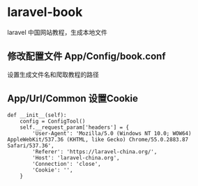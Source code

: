 # laravel-book
laravel 中国网站教程，生成本地文件
## 修改配置文件 App/Config/book.conf
设置生成文件名和爬取教程的路径
## App/Url/Common 设置Cookie
```
def __init__(self):
    config = ConfigTool()
    self.__request_param['headers'] = {
        'User-Agent': 'Mozilla/5.0 (Windows NT 10.0; WOW64) AppleWebKit/537.36 (KHTML, like Gecko) Chrome/55.0.2883.87 Safari/537.36',
        'Referer': 'https://laravel-china.org/',
        'Host': 'laravel-china.org',
        'Connection': 'close',
        'Cookie': '',
    }
```